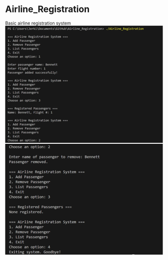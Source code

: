 # Airline_Registration
 Basic airline registration system
![alt text](image.png)
![alt text](image-1.png)